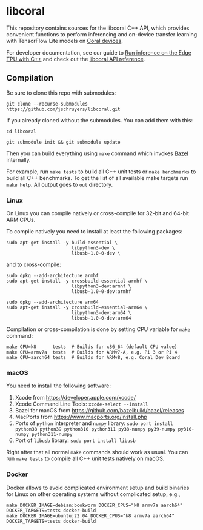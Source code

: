 # libcoral

This repository contains sources for the libcoral C++ API, which provides
convenient functions to perform inferencing and on-device transfer learning
with TensorFlow Lite models on [Coral devices](https://coral.ai/products/).

For developer documentation, see our guide to [Run inference on the Edge TPU
with C++](https://coral.ai/docs/edgetpu/tflite-cpp/) and check out the
[libcoral API reference](https://coral.ai/docs/reference/cpp/).

## Compilation

Be sure to clone this repo with submodules:

```
git clone --recurse-submodules https://github.com/jschruyers/libcoral.git
```

If you already cloned without the submodules. You can add them with this:

```
cd libcoral

git submodule init && git submodule update
```

Then you can build everything using `make` command which invokes
[Bazel](https://bazel.build/) internally.

For example, run `make tests` to build all C++ unit tests or `make benchmarks`
to build all C++ benchmarks. To get the list of all available make targets run
`make help`. All output goes to `out` directory.

### Linux

On Linux you can compile natively or cross-compile for 32-bit and 64-bit ARM
CPUs.

To compile natively you need to install at least the following packages:

```
sudo apt-get install -y build-essential \
                        libpython3-dev \
                        libusb-1.0-0-dev \
```

and to cross-compile:

```
sudo dpkg --add-architecture armhf
sudo apt-get install -y crossbuild-essential-armhf \
                        libpython3-dev:armhf \
                        libusb-1.0-0-dev:armhf

sudo dpkg --add-architecture arm64
sudo apt-get install -y crossbuild-essential-arm64 \
                        libpython3-dev:arm64 \
                        libusb-1.0-0-dev:arm64
```

Compilation or cross-compilation is done by setting CPU variable for `make`
command:

```
make CPU=k8      tests  # Builds for x86_64 (default CPU value)
make CPU=armv7a  tests  # Builds for ARMv7-A, e.g. Pi 3 or Pi 4
make CPU=aarch64 tests  # Builds for ARMv8, e.g. Coral Dev Board
```

### macOS

You need to install the following software:

1.  Xcode from https://developer.apple.com/xcode/
1.  Xcode Command Line Tools: `xcode-select --install`
1.  Bazel for macOS from https://github.com/bazelbuild/bazel/releases
1.  MacPorts from https://www.macports.org/install.php
1.  Ports of `python` interpreter and `numpy` library: `sudo port install
python38 python39 python310 python311 py38-numpy py39-numpy py310-numpy python311-numpy`
1.  Port of `libusb` library: `sudo port install libusb`

Right after that all normal `make` commands should work as usual. You can run
`make tests` to compile all C++ unit tests natively on macOS.

### Docker

Docker allows to avoid complicated environment setup and build binaries for
Linux on other operating systems without complicated setup, e.g.,

```
make DOCKER_IMAGE=debian:bookworm DOCKER_CPUS="k8 armv7a aarch64" DOCKER_TARGETS=tests docker-build
make DOCKER_IMAGE=ubuntu:22.04 DOCKER_CPUS="k8 armv7a aarch64" DOCKER_TARGETS=tests docker-build
```
